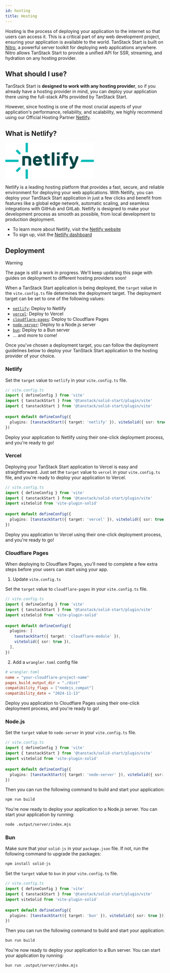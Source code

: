 ```yaml
---
id: hosting
title: Hosting
---
```


Hosting is the process of deploying your application to the internet so that users can access it. This is a critical part of any web development project, ensuring your application is available to the world. TanStack Start is built on [Nitro](https://nitro.unjs.io/), a powerful server toolkit for deploying web applications anywhere. Nitro allows TanStack Start to provide a unified API for SSR, streaming, and hydration on any hosting provider.

## What should I use?

TanStack Start is **designed to work with any hosting provider**, so if you already have a hosting provider in mind, you can deploy your application there using the full-stack APIs provided by TanStack Start.

However, since hosting is one of the most crucial aspects of your application's performance, reliability, and scalability, we highly recommend using our Official Hosting Partner [Netlify](https://www.netlify.com?utm_source=tanstack).

## What is Netlify?

<a href="https://www.netlify.com?utm_source=tanstack" alt="Netlify Logo">
  <picture>
    <source media="(prefers-color-scheme: dark)" srcset="https://raw.githubusercontent.com/tanstack/tanstack.com/main/src/images/netlify-dark.svg" width="280">
    <source media="(prefers-color-scheme: light)" srcset="https://raw.githubusercontent.com/tanstack/tanstack.com/main/src/images/netlify-light.svg" width="280">
    <img alt="Netlify logo" src="https://raw.githubusercontent.com/tanstack/tanstack.com/main/src/images/netlify-light.svg" width="280">
  </picture>
</a>

Netlify is a leading hosting platform that provides a fast, secure, and reliable environment for deploying your web applications. With Netlify, you can deploy your TanStack Start application in just a few clicks and benefit from features like a global edge network, automatic scaling, and seamless integrations with GitHub and GitLab. Netlify is designed to make your development process as smooth as possible, from local development to production deployment.

- To learn more about Netlify, visit the [Netlify website](https://www.netlify.com?utm_source=tanstack)
- To sign up, visit the [Netlify dashboard](https://www.netlify.com/signup?utm_source=tanstack)

## Deployment

> [!WARNING]
> The page is still a work in progress. We'll keep updating this page with guides on deployment to different hosting providers soon!

When a TanStack Start application is being deployed, the `target` value in the `vite.config.ts` file determines the deployment target. The deployment target can be set to one of the following values:

- [`netlify`](#netlify): Deploy to Netlify
- [`vercel`](#vercel): Deploy to Vercel
- [`cloudflare-pages`](#cloudflare-pages): Deploy to Cloudflare Pages
- [`node-server`](#nodejs): Deploy to a Node.js server
- [`bun`](#bun): Deploy to a Bun server
- ... and more to come!

Once you've chosen a deployment target, you can follow the deployment guidelines below to deploy your TanStack Start application to the hosting provider of your choice.

### Netlify

Set the `target` value to `netlify` in your `vite.config.ts` file.

```ts
// vite.config.ts
import { defineConfig } from 'vite'
import { tanstackStart } from '@tanstack/solid-start/plugin/vite'
import { tanstackStart } from '@tanstack/solid-start/plugin/vite'

export default defineConfig({
  plugins: [tanstackStart({ target: 'netlify' }), viteSolid({ ssr: true })],
})
```

Deploy your application to Netlify using their one-click deployment process, and you're ready to go!

### Vercel

Deploying your TanStack Start application to Vercel is easy and straightforward. Just set the `target` value to `vercel` in your `vite.config.ts` file, and you're ready to deploy your application to Vercel.

```ts
// vite.config.ts
import { defineConfig } from 'vite'
import { tanstackStart } from '@tanstack/solid-start/plugin/vite'
import viteSolid from 'vite-plugin-solid'

export default defineConfig({
  plugins: [tanstackStart({ target: 'vercel' }), viteSolid({ ssr: true })],
})
```

Deploy you application to Vercel using their one-click deployment process, and you're ready to go!

### Cloudflare Pages

When deploying to Cloudflare Pages, you'll need to complete a few extra steps before your users can start using your app.

1. Update `vite.config.ts`

Set the `target` value to `cloudflare-pages` in your `vite.config.ts` file.

```ts
// vite.config.ts
import { defineConfig } from 'vite'
import { tanstackStart } from '@tanstack/solid-start/plugin/vite'
import viteSolid from 'vite-plugin-solid'

export default defineConfig({
  plugins: [
    tanstackStart({ target: 'cloudflare-module' }),
    viteSolid({ ssr: true }),
  ],
})
```

2. Add a `wrangler.toml` config file

```toml
# wrangler.toml
name = "your-cloudflare-project-name"
pages_build_output_dir = "./dist"
compatibility_flags = ["nodejs_compat"]
compatibility_date = "2024-11-13"
```

Deploy you application to Cloudflare Pages using their one-click deployment process, and you're ready to go!

### Node.js

Set the `target` value to `node-server` in your `vite.config.ts` file.

```ts
// vite.config.ts
import { defineConfig } from 'vite'
import { tanstackStart } from '@tanstack/solid-start/plugin/vite'
import viteSolid from 'vite-plugin-solid'

export default defineConfig({
  plugins: [tanstackStart({ target: 'node-server' }), viteSolid({ ssr: true })],
})
```

Then you can run the following command to build and start your application:

```sh
npm run build
```

You're now ready to deploy your application to a Node.js server. You can start your application by running:

```sh
node .output/server/index.mjs
```

### Bun

Make sure that your `solid-js` in your `package.json` file. If not, run the following command to upgrade the packages:

```sh
npm install solid-js
```

Set the `target` value to `bun` in your `vite.config.ts` file.

```ts
// vite.config.ts
import { defineConfig } from 'vite'
import { tanstackStart } from '@tanstack/solid-start/plugin/vite'
import viteSolid from 'vite-plugin-solid'

export default defineConfig({
  plugins: [tanstackStart({ target: 'bun' }), viteSolid({ ssr: true })],
})
```

Then you can run the following command to build and start your application:

```sh
bun run build
```

You're now ready to deploy your application to a Bun server. You can start your application by running:

```sh
bun run .output/server/index.mjs
```

